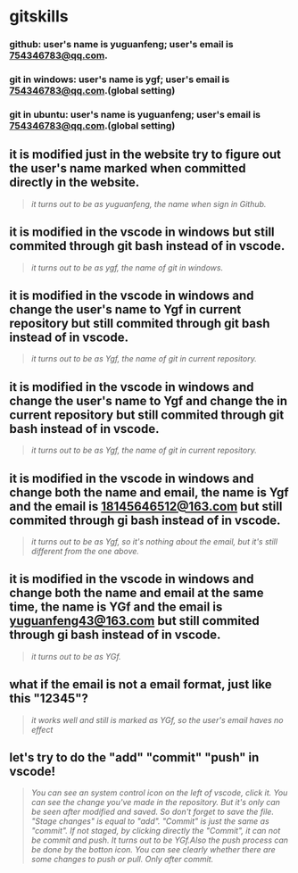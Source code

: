 # gitskills
### **github: user's name is yuguanfeng;  user's email is 754346783@qq.com.** 
### **git in windows: user's name is ygf; user's email is 754346783@qq.com.(global setting)**
### **git in ubuntu: user's name is yuguanfeng; user's email is 754346783@qq.com.(global setting)**

## it is modified just in the website try to figure out the user's name marked when committed directly in the website.
> *it turns out to be as yuguanfeng, the name when sign in Github.*

## it is modified in the vscode in windows but still commited through git bash instead of in vscode.
> *it turns out to be as ygf, the name of git in windows.*

## it is modified in the vscode in windows and change the user's name to Ygf in current repository but still commited through git bash instead of in vscode.
> *it turns out to be as Ygf, the name of git in current repository.*

## it is modified in the vscode in windows and change the user's name to Ygf and change the in current repository but still commited through git bash instead of in vscode.
> *it turns out to be as Ygf, the name of git in current repository.*

## it is modified in the vscode in windows and change both the name and email, the name is Ygf and the email is 18145646512@163.com but still commited through gi bash instead of in vscode.
> *it turns out to be as Ygf, so it's nothing about the email, but it's still different from the one above.*

## it is modified in the vscode in windows and change both the name and email at the same time, the name is YGf and the email is yuguanfeng43@163.com but still commited through gi bash instead of in vscode.
> *it turns out to be as YGf.*

## what if the email is not a email format, just like this "12345"?
> *it works well and still is marked as YGf, so the user's email haves no effect*

## let's try to do the "add" "commit" "push" in vscode!
> *You can see an system control icon on the left of vscode, click it. You can see the change you've made in the repository. But it's only can be seen after modified and saved. So don't forget to save the file. "Stage changes" is equal to "add". "Commit" is just the same as "commit". If not staged, by clicking directly the "Commit", it can not be commit and push. It turns out to be YGf.Also the push process can be done by the botton icon. You can see clearly whether there are some changes to push or pull. Only after commit.*